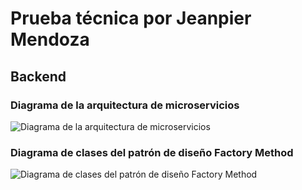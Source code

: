 # Prueba técnica por Jeanpier Mendoza

## Backend

### Diagrama de la arquitectura de microservicios

![Diagrama de la arquitectura de microservicios](https://raw.githubusercontent.com/jeanpierm/prueba-gizlo/master/captures/microservices-diagram.png)

### Diagrama de clases del patrón de diseño Factory Method

![Diagrama de clases del patrón de diseño Factory Method](https://raw.githubusercontent.com/jeanpierm/prueba-gizlo/master/captures/factory-diagram.png)
